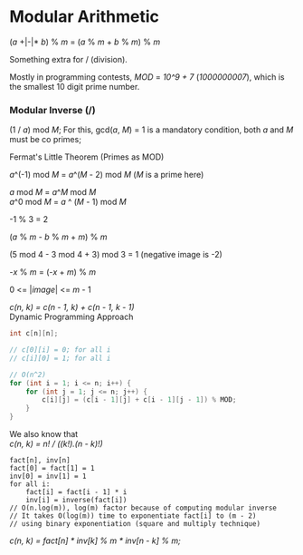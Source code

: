 # Modular Arithmetic


(_a_ +|-|* _b_) % _m_ = (_a_ % _m_ + _b_ % _m_) % _m_

Something extra for / (division).

Mostly in programming contests, _MOD_ = _10^9 + 7_ (_1000000007_), which is the smallest 10 digit prime number.


### Modular Inverse (/)

(1 / _a_) mod _M_; For this, gcd(_a_, _M_) = 1 is a mandatory condition, both _a_ and _M_ must be co primes;

Fermat's Little Theorem (Primes as MOD)

_a_^(-1) mod _M_ = _a_^(_M_ - 2) mod _M_ (_M_ is a prime here)

_a_ mod _M_ = _a_^_M_ mod _M_  
_a_^0 mod _M_ = _a_ ^ (_M_ - 1) mod _M_

-1 % 3 = 2

(_a_ % _m_ - _b_ % _m_ + _m_) % _m_

(5 mod 4 - 3 mod 4 + 3) mod 3 = 1 (negative image is -2)

-_x_ % _m_ = (-_x_ + _m_) % _m_

0 <= |_image_| <= _m_ - 1



_c(n, k) = c(n - 1, k) + c(n - 1, k - 1)_  
Dynamic Programming Approach

```cpp
int c[n][n];

// c[0][i] = 0; for all i
// c[i][0] = 1; for all i

// O(n^2)
for (int i = 1; i <= n; i++) {
    for (int j = 1; j <= n; j++) {
        c[i][j] = (c[i - 1][j] + c[i - 1][j - 1]) % MOD;
    }
}
```

We also know that  
_c(n, k) = n! / ((k!).(n - k)!)_

```
fact[n], inv[n]
fact[0] = fact[1] = 1
inv[0] = inv[1] = 1
for all i:
    fact[i] = fact[i - 1] * i
    inv[i] = inverse(fact[i])
// O(n.log(m)), log(m) factor because of computing modular inverse
// It takes O(log(m)) time to exponentiate fact[i] to (m - 2)
// using binary exponentiation (square and multiply technique)
```

_c(n, k) = fact[n] * inv[k] % m * inv[n - k] % m;_

